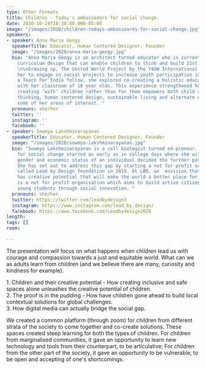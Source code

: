 ```yaml
---
type: Other Formats
title: Children - Today's ambassadors for social change.
date: 2020-10-24T18:30:00.000-05:00
image: "/images/2020/children-todays-ambassoards-for-social-change.jpg"
speakers:
- speaker: Anna Maria Geogy
  speakerTitle: Educator, Human Centered Designer, Founder
  image: "/images/2020/anna-maria-geogy.jpg"
  bio: "Anna Maria Geogy is an architect turned educator who is currently exploring
    curriculum design that can enable children to think and build 21st century skills.
    \n\nGrowing up, The United World Project by the Y4UW International influenced
    her to engage in social projects to increase youth participation in local communities.\n\nAs
    a Teach For India fellow, she explored co-creating a holistic education space
    with her classroom of 10 year olds. This experience strengthened her belief that
    creating ‘with’ children rather than for them empowers both child and educator.\n\nLateral
    thinking, human centered design, sustainable living and alternate economy are
    some of her areas of interest. "
  pronouns: she/her
  twitter: ''
  instagram: ''
  facebook: ''
- speaker: Sowmya Lakshminarayanan
  speakerTitle: Educator, Human Centered Designer, Founder
  image: "/images/2020/sowmya-lakshminarayanan.jpg"
  bio: "Sowmya Lakshminarayanan is a cell biologist turned ed-preneur. Sowmya's passion
    for social change started as early as in college days where she witnessed how
    gender and economic status of an individual decided the further path in STEM field.
    She has set out to address this gap by starting a not for profit organisation
    called Lead by Design foundation in 2019. At LBD, we  envision that every child
    has creative potential that will make the world a better place for all. \n\nLBD
    is a not for profit organisation which aims to build active citizenship amongst
    young students through social innovation. "
  pronouns: she/her
  twitter: https://twitter.com/leadbydesign3
  instagram: https://www.instagram.com/lead_by_design/
  facebook: https://www.facebook.com/Leadbydesign2020
length: 
tags: []
room: 

---
```

The presentation will focus on what happens when children lead us with courage and compassion towards a just and equitable world. What can we as adults learn from children (and we believe there are many, curiosity and kindness for example).

1\. Children and their creative potential - How creating inclusive and safe spaces alone unleashes the creative potential of children.  
2\. The proof is in the pudding - How have children gone ahead to build local contextual solutions for global challenges.  
3\. How digital media can actually bridge the social gap.

We created a common platform (through zoom) for children from different strata of the society to come together and co-create solutions. These spaces created steep learning for both the types of children. For children from marginalised communities, it gave an opportunity to learn new technology and tools from their counterpart, to be articulative; For children from the other part of the society, it gave an opportunity to be vulnerable, to be open and accepting of one's shortcomings.